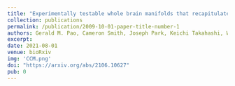 ```yaml
---
title: "Experimentally testable whole brain manifolds that recapitulate behavior"
collection: publications
permalink: /publication/2009-10-01-paper-title-number-1
authors: Gerald M. Pao, Cameron Smith, Joseph Park, Keichi Takahashi, Wassapon Watanakeesuntorn, Hiroaki Natsukawa, Sreekanth H Chalasani, Tom Lorimer, Ryousei Takano, <b>Nutida Rungratsameetaweemana</b>, George Sugihara
excerpt: 
date: 2021-08-01
venue: bioRxiv
img: 'CCM.png'
doi: "https://arxiv.org/abs/2106.10627"
pub: 0
---
```

